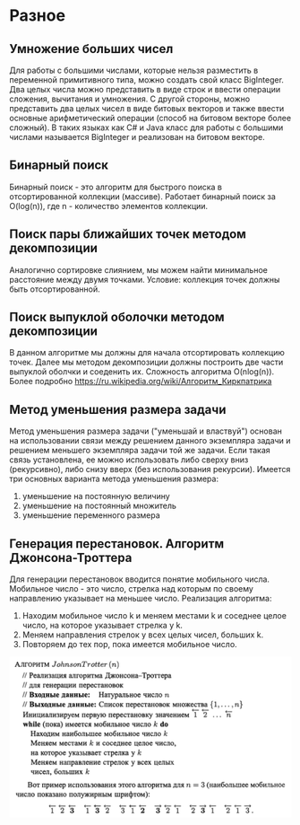 # Разное

## Умножение больших чисел

Для работы с большими числами, которые нельзя разместить в переменной примитивного типа, можно создать свой класс BigInteger. Два целых числа можно представить в виде строк и ввести операции сложения, вычитания и умножения. С другой стороны, можно представить два целых чисел в виде битовых векторов и также ввести основные арифметический операции (способ на битовом векторе более сложный). В таких языках как C# и Java класс для работы с большими числами называется BigInteger и реализован на битовом векторе.

## Бинарный поиск

Бинарный поиск - это алгоритм для быстрого поиска в отсортированной коллекции (массиве). Работает бинарный поиск за O(log(n)), где n - количество элементов коллекции.

## Поиск пары ближайших точек методом декомпозиции

Аналогично сортировке слиянием, мы можем найти минимальное расстояние между двумя точками. Условие: коллекция точек должны быть отсортированной.

## Поиск выпуклой оболочки методом декомпозиции

В данном алгоритме мы должны для начала отсортировать коллекцию точек. Далее мы методом декомпозиции должны построить две части выпуклой оболчки и соеденить их. Сложность алгоритма O(nlog(n)). Более подробно https://ru.wikipedia.org/wiki/Алгоритм_Киркпатрика

## Метод уменьшения размера задачи

Метод уменьшения размера задачи ("уменьшай и властвуй") основан на использовании связи между решением данного экземпляра задачи и решением меньшего экземпляра задачи той же задачи. Если такая связь установлена, ее можно использовать либо сверху вниз (рекурсивно), либо снизу вверх (без использования рекурсии). Имеется три основных варианта метода уменьшения размера:
1. уменьшение на постоянную величину
2. уменьшение на постоянный множитель
3. уменьшение переменного размера

## Генерация перестановок. Алгоритм Джонсона-Троттера

Для генерации перестановок вводится понятие мобильного числа. Мобильное число - это число, стрелка над которым по своему направлению указывает на меньшее число.
Реализация алгоритма:
1. Находим мобильное число k  и меняем местами k и соседнее целое число, на которое указывает стрелка у k.
2. Меняем направления стрелок у всех целых чисел, больших k.
3. Повторяем до тех пор, пока имеется мобильное число.

![Разное](./1.png)